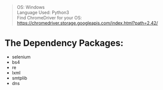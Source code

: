 > OS: Windows <br>
> Language Used: Python3 <br>
> Find ChromeDriver for your OS: https://chromedriver.storage.googleapis.com/index.html?path=2.42/
# The Dependency Packages:
* selenium
* bs4
* re
* lxml
* smtplib
* dns

